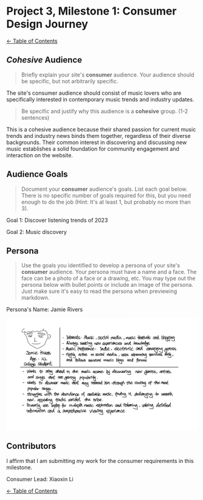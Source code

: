# Project 3, Milestone 1: **Consumer** Design Journey

[← Table of Contents](../design-journey.md)

## _Cohesive_ Audience
> Briefly explain your site's **consumer** audience.
> Your audience should be specific, but not arbitrarily specific.

The site's consumer audience should consist of music lovers who are specifically interested in contemporary music trends and industry updates.

> Be specific and justify why this audience is a **cohesive** group. (1-2 sentences)

This is a cohesive audience because their shared passion for current music trends and industry news binds them together, regardless of their diverse backgrounds. Their common interest in discovering and discussing new music establishes a solid foundation for community engagement and interaction on the website.


## Audience Goals
> Document your **consumer** audience's goals.
> List each goal below. There is no specific number of goals required for this, but you need
> enough to do the job (Hint: It's at least 1, but probably no more than 3).

Goal 1: Discover listening trends of 2023

Goal 2: Music discovery


## Persona
> Use the goals you identified to develop a persona of your site's **consumer** audience.
> Your persona must have a name and a face. The face can be a photo of a face or a drawing, etc.
> You may type out the persona below with bullet points or include an image of the persona.
> Just make sure it's easy to read the persona when previewing markdown.

Persona's Name: Jamie Rivers

![Consumer Persona](persona_consumer.jpg)


## Contributors

I affirm that I am submitting my work for the consumer requirements in this milestone.

Consumer Lead: Xiaoxin Li


[← Table of Contents](../design-journey.md)
